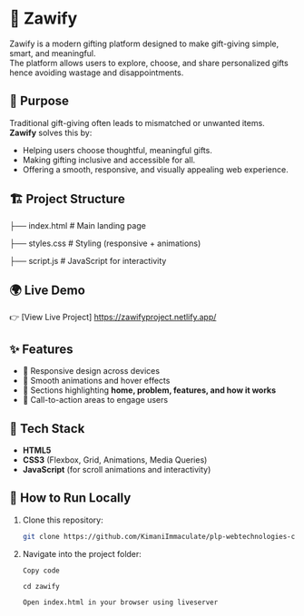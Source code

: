 # 🎁 Zawify

Zawify is a modern gifting platform designed to make gift-giving simple, smart, and meaningful.  
The platform allows users to explore, choose, and share personalized gifts hence avoiding wastage and disappointments.


## 🎯 Purpose
Traditional gift-giving often leads to mismatched or unwanted items.  
**Zawify** solves this by:
- Helping users choose thoughtful, meaningful gifts.
- Making gifting inclusive and accessible for all.
- Offering a smooth, responsive, and visually appealing web experience.


## 🏗️ Project Structure
├── index.html        # Main landing page

├── styles.css        # Styling (responsive + animations)

├── script.js         # JavaScript for interactivity           




## 🌍 Live Demo
👉 [View Live Project]  https://zawifyproject.netlify.app/  



## ✨ Features
- 📱 Responsive design across devices  
- 🎨 Smooth animations and hover effects  
- 🧩 Sections highlighting **home, problem, features, and how it works**  
- 🚀 Call-to-action areas to engage users  



## 🚀 Tech Stack
- **HTML5**  
- **CSS3** (Flexbox, Grid, Animations, Media Queries)  
- **JavaScript** (for scroll animations and interactivity)  



## 📌 How to Run Locally
1. Clone this repository:
   ```bash
   git clone https://github.com/KimaniImmaculate/plp-webtechnologies-classroom-july2025-july-2025-final-project-and-deployment-Final-Project-and-Depl.git
2. Navigate into the project folder:

       Copy code

       cd zawify

       Open index.html in your browser using liveserver